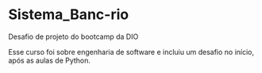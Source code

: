 # Sistema_Banc-rio
Desafio de projeto do bootcamp da DIO

Esse curso foi sobre engenharia de software e incluiu um desafio no início, após as aulas de Python.
